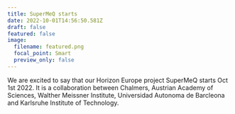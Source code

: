 ```yaml
---
title: SuperMeQ starts
date: 2022-10-01T14:56:50.581Z
draft: false
featured: false
image:
  filename: featured.png
  focal_point: Smart
  preview_only: false
---
```

We are excited to say that our Horizon Europe project SuperMeQ starts Oct 1st 2022. It is a collaboration between Chalmers, Austrian Academy of Sciences, Walther Meissner Institute, Universidad Autonoma de Barcleona and Karlsruhe Institute of Technology. 